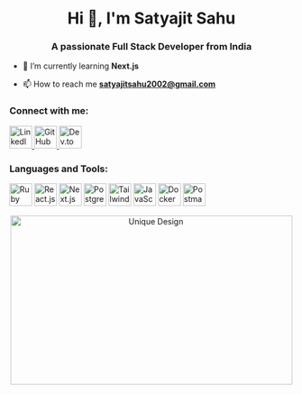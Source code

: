 <h1 align="center">Hi 👋, I'm Satyajit Sahu</h1>
<h3 align="center">A passionate Full Stack Developer from India</h3>

- 🌱 I’m currently learning **Next.js**

- 📫 How to reach me **satyajitsahu2002@gmail.com**

<h3 align="left">Connect with me:</h3>
<p align="left">
  <a href="https://www.linkedin.com/in/satyajitsahu02/" target="_blank" rel="noreferrer">
    <img src="https://img.icons8.com/color/48/000000/linkedin.png" alt="LinkedIn" width="40" height="40"/>
  </a>
  <a href="https://github.com/satyajit-sahu" target="_blank" rel="noreferrer">
    <img src="https://img.icons8.com/color/48/000000/github.png" alt="GitHub" width="40" height="40"/>
  </a>
  <a href="https://dev.to/satyajitsahu" target="_blank" rel="noreferrer">
    <img src="https://img.icons8.com/windows/32/000000/dev.png" alt="Dev.to" width="40" height="40"/>
  </a>
</p>

<h3 align="left">Languages and Tools:</h3>
<p align="left">
  <img src="https://img.icons8.com/color/48/000000/ruby-programming-language.png" alt="Ruby on Rails" width="40" height="40"/>
  <img src="https://img.icons8.com/color/48/000000/react-native.png" alt="React.js" width="40" height="40"/>
  <img src="https://img.icons8.com/color/48/000000/next-js.png" alt="Next.js" width="40" height="40"/>
  <img src="https://img.icons8.com/color/48/000000/postgresql.png" alt="PostgreSQL" width="40" height="40"/>
  <img src="https://img.icons8.com/color/48/000000/tailwindcss.png" alt="Tailwind CSS" width="40" height="40"/>
  <img src="https://img.icons8.com/color/48/000000/javascript.png" alt="JavaScript" width="40" height="40"/>
  <img src="https://img.icons8.com/color/48/000000/docker.png" alt="Docker" width="40" height="40"/>
  <img src="https://img.icons8.com/dusk/48/000000/postman-api.png" alt="Postman" width="40" height="40"/>
</p>

<!-- Example unique design showcasing the icons -->
<div align="center">
  <img src="https://example.com/unique-design.png" alt="Unique Design" width="500" height="300"/>
</div>
